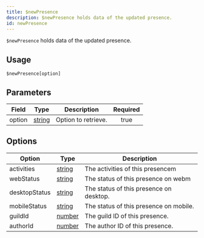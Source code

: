 ```yaml
---
title: $newPresence
description: $newPresence holds data of the updated presence.
id: newPresence
---
```


`$newPresence` holds data of the updated presence.

## Usage

```aoi
$newPresence[option]
```

## Parameters

| Field  | Type                                                                                              | Description         | Required |
| ------ | ------------------------------------------------------------------------------------------------- | ------------------- | :------: |
| option | [string](https://developer.mozilla.org/en-US/docs/Web/JavaScript/Reference/Global_Objects/String) | Option to retrieve. |   true   |

## Options

| Option        | Type                                                                                              | Description                             |
| ------------- | ------------------------------------------------------------------------------------------------- | --------------------------------------- |
| activities    | [string](https://developer.mozilla.org/en-US/docs/Web/JavaScript/Reference/Global_Objects/String) | The activities of this presencem        |
| webStatus     | [string](https://developer.mozilla.org/en-US/docs/Web/JavaScript/Reference/Global_Objects/String) | The status of this presence on webm     |
| desktopStatus | [string](https://developer.mozilla.org/en-US/docs/Web/JavaScript/Reference/Global_Objects/String) | The status of this presence on desktop. |
| mobileStatus  | [string](https://developer.mozilla.org/en-US/docs/Web/JavaScript/Reference/Global_Objects/String) | The status of this presence on mobile.  |
| guildId       | [number](https://developer.mozilla.org/en-US/docs/Web/JavaScript/Reference/Global_Objects/Number) | The guild ID of this presence.          |
| authorId      | [number](https://developer.mozilla.org/en-US/docs/Web/JavaScript/Reference/Global_Objects/Number) | The author ID of this presence.         |
